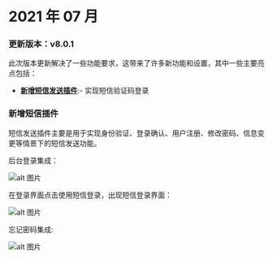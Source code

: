 # 2021 年 07 月

### 更新版本：v8.0.1

此次版本更新解决了一些功能要求，这带来了许多新功能和设置，其中一些主要亮点包括：

* **[新增短信发送插件](#note)**:- 实现短信验证码登录

### <span id="note">新增短信插件</span>

短信发送插件主要是用于实现身份验证、登录确认、用户注册、修改密码、信息变更等情景下的短信发送功能。

后台登录集成：

![alt 图片](/assets/img/plugin/note/20210803143809.png)

在登录界面点击使用短信登录，出现短信登录界面： 

![alt 图片](/assets/img/plugin/note/20210803144058.png)

忘记密码集成:

![alt 图片](/assets/img/plugin/note/20210803144308.png)

